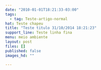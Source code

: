 ```yaml
---
date: "2010-01-01T18:21:33-03:00"
tags:
  - tag: Teste-artigo-normal
hat: Teste chapeu
title: "Teste titulo 31/10/2014 18:21:23"
support_line: Teste linha fina
menu: meio ambiente
layout: post
files: []
published: false
images_hd: ""

---
```

